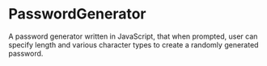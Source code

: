 # PasswordGenerator
A password generator written in JavaScript, that when prompted, user can specify length and various character types to create a randomly generated password.
